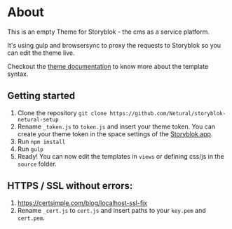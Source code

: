 # About

This is an empty Theme for Storyblok - the cms as a service platform.

It's using gulp and browsersync to proxy the requests to Storyblok so you can edit the theme live.

Checkout the [theme documentation](https://www.storyblok.com/docs/Rendering-Service/Theme-Documentation) to know more about the template syntax.

## Getting started

1. Clone the repository ```git clone https://github.com/Netural/storyblok-netural-setup```
2. Rename ```_token.js``` to ```token.js``` and insert your theme token. You can create your theme token in the space settings of the [Storyblok app](https://app.storyblok.com).  
3. Run ```npm install```
4. Run ```gulp```
5. Ready! You can now edit the templates in ```views``` or defining css/js in the ```source``` folder.

## HTTPS / SSL without errors:

1. https://certsimple.com/blog/localhost-ssl-fix
2. Rename ```_cert.js``` to ```cert.js``` and insert paths to your `key.pem` and `cert.pem`.
